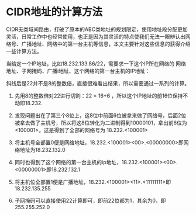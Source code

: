 # CIDR地址的计算方法

CIDR无类域间路由，打破了原本的ABC类地址的规划限定，使用地址段分配更加灵活，日常工作中也经常使用，也正是因为其灵活的特点使我们无法一眼辨认出网络号、广播地址、网络中的第一台主机等信息，本文主要针对这些信息的获得介绍一些计算方法。

当给定一个IP地址，比如18.232.133.86/22，需要求一下这个IP所在网络的 网络地址、子网掩码、广播i地址、这个网络的第一台主机的IP地址：

斜线后是22并不是8的整数倍，直接很难看出结果，所以需要通过一系列的计算。

1. 先用8的整数倍对22进行切割：22 = 16+6 ，所以这个IP地址的前16位保持不动即18.232.

2. 发现问题出在了第三个8位上，这8位中前面6位被拿来做了网络号，后面2位被拿去做了主机号，所以将这8位转化为二进制得到10000101，拿出前6位为<100001>。这是得到了全部的网络号为 18.232.<100001>

3. 将主机号全部置0便是网络地址，18.232.<100001><00>.<00000000>即网络地址为18.232.132.0

4. 同时也得到了这个网络的第一台主机的ip地址，18.232.<100001><00>.<00000001>即18.232.132.1

5. 将主机位全部置1便是广播地址，18.232.<100001><11>.<11111111>即18.232.135.255

6. 子网掩码可以直接使用22计算即可，即前22位都为1，其余为0，即255.255.252.0
